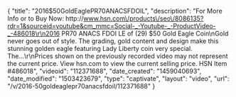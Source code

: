 {
    "title": "2016$50GoldEaglePR70ANACSFDOIL",
    "description": "For More Info or to Buy Now: http:\/\/www.hsn.com\/products\/seo\/8086135?rdr=1&sourceid=youtube&cm_mmc=Social-_-Youtube-_-ProductVideo-_-486018\r\n2016 PR70 ANACS FDOI LE of (29) $50 Gold Eagle Coin\nGold never goes out of style. The grading, gold content and design make this stunning golden eagle featuring Lady Liberty coin very special. The...\r\nPrices shown on the previously recorded video may not represent the current price.  View hsn.com to view the current selling price. HSN Item #486018",
    "videoid": "112371688",
    "date_created": "1459040693",
    "date_modified": "1503423679",
    "type": "captivate",
    "layout": "video",
    "url": "\/v\/2016-50goldeaglepr70anacsfdoil\/112371688"
}